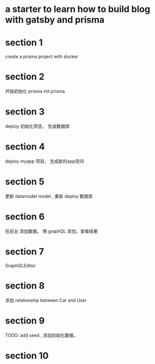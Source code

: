 # a starter to learn how to build blog with gatsby and prisma

# section 1 
create a prisma project with docker 

# section 2 
开始初始化 prisma
init prisma

# section 3 
deploy  初始化项目， 生成数据库

# section 4
deploy myapp  项目， 生成新的app空间

# section 5
更新 datamodel model , 重新 deploy 数据库

# section 6
在前台 添加数据， 用 graphQL 添加，查看结果

# section 7
GraphQLEditor

# section 8 
添加 relationship between Car and User

# section 9 
TODO: add seed , 添加初始化数据。

# section 10

